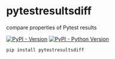# pytestresultsdiff
compare properties of Pytest results

[![PyPI - Version](https://img.shields.io/pypi/v/pytestresultsdiff.svg)](https://pypi.org/project/pytestresultsdiff)
[![PyPI - Python Version](https://img.shields.io/pypi/pyversions/pytestresultsdiff.svg)](https://pypi.org/project/pytestresultsdiff)

```console
pip install pytestresultsdiff
```
